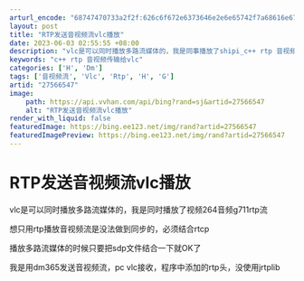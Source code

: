 ```yaml
---
arturl_encode: "68747470733a2f2f:626c6f672e6373646e2e6e65742f7a68616e676a696b75616e:2f61727469636c652f64657461696c732f3237353636353437"
layout: post
title: "RTP发送音视频流vlc播放"
date: 2023-06-03 02:55:55 +08:00
description: "vlc是可以同时播放多路流媒体的，我是同事播放了shipi_c++ rtp 音视频传输给vlc"
keywords: "c++ rtp 音视频传输给vlc"
categories: ['H', 'Dm']
tags: ['音视频流', 'Vlc', 'Rtp', 'H', 'G']
artid: "27566547"
image:
    path: https://api.vvhan.com/api/bing?rand=sj&artid=27566547
    alt: "RTP发送音视频流vlc播放"
render_with_liquid: false
featuredImage: https://bing.ee123.net/img/rand?artid=27566547
featuredImagePreview: https://bing.ee123.net/img/rand?artid=27566547
---
```


# RTP发送音视频流vlc播放

vlc是可以同时播放多路流媒体的，我是同时播放了视频264音频g711rtp流

想只用rtp播放音视频流是没法做到同步的，必须结合rtcp

播放多路流媒体的时候只要把sdp文件结合一下就OK了

我是用dm365发送音视频流，pc vlc接收，程序中添加的rtp头，没使用jrtplib